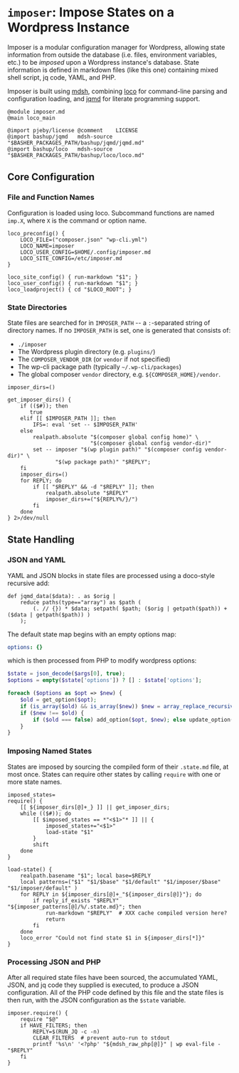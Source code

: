 # `imposer`: Impose States on a Wordpress Instance

Imposer is a modular configuration manager for Wordpress, allowing state information from outside the database (i.e. files, environment variables, etc.) to be *imposed* upon a Wordpress instance's database.  State information is defined in markdown files (like this one) containing mixed shell script, jq code, YAML, and PHP.

Imposer is built using [mdsh](https://github.com/bashup/mdsh), combining [loco](https://github.com/bashup/loco) for command-line parsing and configuration loading, and [jqmd](https://github.com/bashup/jqmd) for literate programming support.

```shell mdsh
@module imposer.md
@main loco_main

@import pjeby/license @comment    LICENSE
@import bashup/jqmd   mdsh-source "$BASHER_PACKAGES_PATH/bashup/jqmd/jqmd.md"
@import bashup/loco   mdsh-source "$BASHER_PACKAGES_PATH/bashup/loco/loco.md"
```



## Core Configuration

### File and Function Names

Configuration is loaded using loco.   Subcommand functions are named `imp.X`, where `X` is the command or option name.

```shell
loco_preconfig() {
    LOCO_FILE=("composer.json" "wp-cli.yml")
    LOCO_NAME=imposer
    LOCO_USER_CONFIG=$HOME/.config/imposer.md
    LOCO_SITE_CONFIG=/etc/imposer.md
}

loco_site_config() { run-markdown "$1"; }
loco_user_config() { run-markdown "$1"; }
loco_loadproject() { cd "$LOCO_ROOT"; }
```

### State Directories

State files are searched for in `IMPOSER_PATH` -- a `:`-separated string of directory names.  If no `IMPOSER_PATH` is set, one is generated that consists of:

* `./imposer`
* The Wordpress plugin directory (e.g. `plugins/`)
* The `COMPOSER_VENDOR_DIR` (or `vendor` if not specified)
* The wp-cli package path (typically `~/.wp-cli/packages`)
* The global composer `vendor` directory, e.g. `${COMPOSER_HOME}/vendor`.

```shell
imposer_dirs=()

get_imposer_dirs() {
    if (($#)); then
       true
    elif [[ $IMPOSER_PATH ]]; then
        IFS=: eval 'set -- $IMPOSER_PATH'
    else
        realpath.absolute "$(composer global config home)" \
                          "$(composer global config vendor-dir)"
        set -- imposer "$(wp plugin path)" "$(composer config vendor-dir)" \
               "$(wp package path)" "$REPLY";
    fi
    imposer_dirs=()
    for REPLY; do
        if [[ "$REPLY" && -d "$REPLY" ]]; then
            realpath.absolute "$REPLY"
            imposer_dirs+=("${REPLY%/}/")
        fi
    done
} 2>/dev/null
```



## State Handling

### JSON and YAML

YAML and JSON blocks in state files are processed using a doco-style recursive add:

```jq defs
def jqmd_data($data): . as $orig |
    reduce paths(type=="array") as $path (
        (. // {}) * $data; setpath( $path; ($orig | getpath($path)) + ($data | getpath($path)) )
    );
```

The default state map begins with an empty options map:

```yaml
options: {}
```

which is then processed from PHP to modify wordpress options:

```php
$state = json_decode($args[0], true);
$options = empty($state['options']) ? [] : $state['options'];

foreach ($options as $opt => $new) {
    $old = get_option($opt);
    if (is_array($old) && is_array($new)) $new = array_replace_recursive($old, $new);
    if ($new !== $old) {
        if ($old === false) add_option($opt, $new); else update_option($opt, $new);
    }
}
```

### Imposing Named States

States are imposed by sourcing the compiled form of their `.state.md` file, at most once.  States can require other states by calling `require` with one or more state names.

```shell
imposed_states=
require() {
    [[ ${imposer_dirs[@]+_} ]] || get_imposer_dirs;
    while (($#)); do
        [[ $imposed_states == *"<$1>"* ]] || {
            imposed_states+="<$1>"
            load-state "$1"
        }
        shift
    done
}

load-state() {
    realpath.basename "$1"; local base=$REPLY
    local patterns=("$1" "$1/$base" "$1/default" "$1/imposer/$base" "$1/imposer/default" )
    for REPLY in ${imposer_dirs[@]+_"${imposer_dirs[@]}"}; do
        if reply_if_exists "$REPLY" "${imposer_patterns[@]/%/.state.md}"; then
            run-markdown "$REPLY"  # XXX cache compiled version here?
            return
        fi
    done
    loco_error "Could not find state $1 in ${imposer_dirs[*]}"
}
```
### Processing JSON and PHP

After all required state files have been sourced, the accumulated YAML, JSON, and jq code they supplied is executed, to produce a JSON configuration.  All of the PHP code defined by this file and the state files is then run, with the JSON configuration as the `$state` variable.

```shell
imposer.require() {
    require "$@"
    if HAVE_FILTERS; then
        REPLY=$(RUN_JQ -c -n)
        CLEAR_FILTERS  # prevent auto-run to stdout
        printf '%s\n' '<?php' "${mdsh_raw_php[@]}" | wp eval-file - "$REPLY"
    fi
}
```

